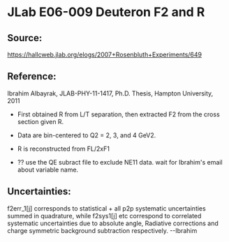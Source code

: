 # JLab E06-009 Deuteron F2 and R
## Source: 
https://hallcweb.jlab.org/elogs/2007+Rosenbluth+Experiments/649
## Reference: 
Ibrahim Albayrak, JLAB-PHY-11-1417, Ph.D. Thesis, Hampton University, 2011

* First obtained R from L/T separation, then extracted F2 from the cross section given R. 
* Data are bin-centered to Q2 = 2, 3, and 4 GeV2.
* R is reconstructed from FL/2xF1

* ?? use the QE subract file to exclude NE11 data. wait for Ibrahim's email about variable name.


## Uncertainties:

f2err_1[j] corresponds to statistical + all p2p systematic uncertainties
summed in quadrature, while  f2sys1[j] etc correspond to correlated
systematic uncertainties due to absolute angle, Radiative corrections and
charge symmetric background subtraction respectively. --Ibrahim


